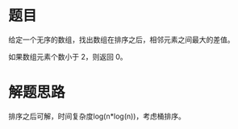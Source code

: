 # 题目
给定一个无序的数组，找出数组在排序之后，相邻元素之间最大的差值。

如果数组元素个数小于 2，则返回 0。

# 解题思路
排序之后可解，时间复杂度log(n\*log(n))，考虑桶排序。